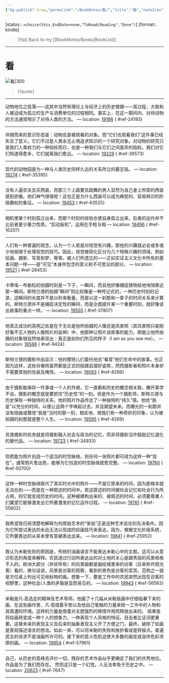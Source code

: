 ```yaml
---
{"dg-publish":true,"permalink":"/BookNotes/看/","title":"看","noteIcon":""}
---
```


[status:: `=choice(this.EndDate=none,"ToRead/Reading","Done")`]
[format:: kindle]

>[!tip] Back to my [[BookNotes/Books\|BookList]]

---
# 看

![看|300](https://img9.doubanio.com/view/subject/l/public/s28124101.jpg)

>[!quote]

---
动物地位之低落——这其中当然有理论上与经济上的历史根据——其过程，大致和人被迫成为孤立的生产与消费单位的过程相同。事实上，在这一期间内，对待动物的方法通常预示了对待人类的方法。 — location: [19186]()
{ #ref-24193}


---
伴随而来的意识形态是：动物总是被观看的对象。而“它们也观看我们”这件事已经失去了意义。它们不过是人类永无止境追求知识的一个研究对象。对动物的研究只是我们人类权力的一种指标而已，也是一种我们与它们之间差异的指标。我们对它们知道得愈多，它们就离我们愈远。 — location: [19229]()
{ #ref-39573}


---
现代的动物园是为一种与人类历史同样久远的关系所立的墓志铭。 — location: [19274]()
{ #ref-35395}


---
没有人逼农夫去买西装，而那三个上路要去跳舞的男人显然为自己身上所穿的西装感到骄傲。他们神气得很呢！这也正是为什么西装可以成为典型的、容易辨识的阶级霸权的象征。 — location: [19453]()
{ #ref-63525}


---
相机使某个时刻孤立出来，而那个时刻的经验亦使自身孤立出来，后者的运作并不比前者更少暴力性质。“扣动扳机”，运用在手枪与相 — location: [19496]()
{ #ref-16207}


---
人们有一种普遍的观念，认为一个人若是对视觉有兴趣，那他的兴趣就必会或多或少地局限于处理视觉的技巧。因此，视觉被简化区分为几个特殊兴趣的领域，例如绘画、摄影、写真和梦，等等。被人们所遗忘的——正如实证主义文化中所有的基本问题一样——是“可见”本身所包含的意义和不可思议的部分。 — location: [19521]()
{ #ref-28453}


---
卡蒂埃－布勒松的拍摄时刻是一下子，一瞬间，而且他好像捕捉猎物般地悄悄靠近那一瞬间。斯特兰德的拍摄“瞬间”则比较像是一种传记式的，一种历史时刻的记录，这瞬间的长度并不是以秒来衡量，而是以这一刹那和一辈子的时间关系来计算的。斯特兰德并不是捕捉决定性的瞬间，而是企图提升某一个重要时刻，就好像说出故事的重点一样。 — location: [19555]()
{ #ref-37807}


---
他真正成功的高明之处是在于无论是他所拍摄的人像还是风景照（其风景照只是刚好看不见人物的人像照片的延伸）中，他那种让照片说故事的能力，即能让他所拍摄的对象很自然地表现出：我正是如你们所见的样子（I am as you see me）。 — location: [19588]()
{ #ref-9424}


---
斯特兰德的摄影作品显示：他的模特儿们委托他去“看穿”他们生命中的故事。也正因为这样，这些肖像照虽然都是正式的拍摄且摆好姿势，然而摄影者和照片本身却不需要其他的伪装及掩饰。 — location: [19593]()
{ #ref-8296}


---
由于摄影能保存一件事或一个人的外貌，它一直都和历史的概念相关联。撇开美学不谈，摄影的概念就是要抓住“历史性”的一刻。但是作为一个摄影师，斯特兰德与历史保有一种独特的关系，他的照片作品传达了一种独特的“持久”感。他给“我是”以充分的时间，以便让这两个字唤起过去，并且期望未来。而曝光的一刹那并没有扭曲或篡改“我是”当时的那一刻，相反地，使我们有一种奇妙的印象，认为被拍摄的刹那就是整个人生。 — location: [19595]()
{ #ref-4269}


---
另类摄影的任务就是将摄影融入社会与政治的记忆，而非将摄影当作鼓励记忆退化的替代品。 — location: [19723]()
{ #ref-34933}


---
但若能为照片创造一个适当的时空脉络，则任何一张照片都可成为这样一种“现在”。通常照片愈出色，能够为它创造的时空脉络就愈完整。 — location: [19760]()
{ #ref-50700}


---
这样一种时空脉络取代了真实时光中的照片——不是它原来的时间，因为那根本就无法办到——而是在一种叙述的时间中。若这叙述的时间被社会记忆和社会行为所占用，则它就变成历史的时间。这种被建构出来的、被叙述的时间，必须要尊重人们冀望它能够激发出它所要激发的记忆运作过程。 — location: [19761]()
{ #ref-55602}


---
我希望我已经清楚地解释为何原始艺术的“笨拙”正是这种艺术茁壮的先决条件。因为它所尝试表达的永远无法以现成的绘画技巧来表达，因为，根据文化阶级系统，它所要表达的从来未曾有意被表达出来。 — location: [19841]()
{ #ref-25952}


---
我认为米勒失败的原因是，传统的油画语言不能表达米勒心中的主题。这可以从意识形态的角度来解释。农民透过行动所表达出的对土地的关心是跟秀丽的风景格格不入的。欧洲大部分（并非所有）的风景画都是画给城里来的访客（后来称作观光客）看的，换句话说，风景是访客的观察，看到的景色是访客的奖赏。范例之一就是方位桌上列出可见地标物的画。想象一下，要是工作中的农民突然出现在访客的视野里，这种社会/人类的矛盾是显而易见的。 — location: [19943]()
{ #ref-56563}


---
米勒是凡·高选定的精神及艺术导师。他画了十几幅从米勒版画中仔细临摹下来的画，在这些画作里，凡·高借着手势以及他自己笔触的力量来统一工作中的人物和其周遭的环境。这样的力量是借着对主题强烈的移情作用而释放出来的。 结果是将绘画转变成一种个人的想象力，一种表现个人风格的特征。目击者比证词更重要。这替未来的表现主义及后来的抽象表现主义开了方便之门，最终，破除了绘画是客观描述语言的想法。如此一来，可以将米勒的失败和挫折看成是转捩点。普遍民主的诉求不是油画所许可的。接下来的意义危机迫使大多数的画变成自传色彩浓厚的画。 — location: [19954]()
{ #ref-57961}


---
自己，从历史的高峰去评价一切。残存的艺术作品似乎更确定了我们的优秀地位。作品是为了我们而存在。 然而这只是一个幻觉。人无法幸免于历史之中。 — location: [20623]()
{ #ref-7647}


---

